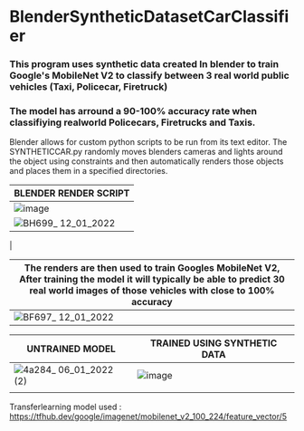 # BlenderSyntheticDatasetCarClassifier
### This program uses synthetic data created In blender to train Google's MobileNet V2 to classify between 3 real world public vehicles (Taxi, Policecar, Firetruck)
### The model has arround a 90-100% accuracy rate when classifiying realworld Policecars, Firetrucks and Taxis.

Blender allows for custom python scripts to be run from its text editor. The SYNTHETICCAR.py randomly moves blenders cameras and lights around the object using constraints and then automatically renders those objects and places them in a specified directories.

| BLENDER RENDER SCRIPT| 
| ------------- |
|             ![image](https://user-images.githubusercontent.com/89361982/149077844-703336a6-545e-4ae6-be51-d79adf9d7456.png)|
|![BH699_ 12_01_2022](https://user-images.githubusercontent.com/89361982/149084729-378e7de1-9c76-4cb7-b908-099593f30dab.png)
|

| The renders are then used to train Googles MobileNet V2, After training the model it will typically be able to predict 30 real world images of those vehicles with close to 100% accuracy| 
| ------------- |
|![BF697_ 12_01_2022](https://user-images.githubusercontent.com/89361982/149079039-316039f7-86d5-4c21-a689-2d49e2799a05.gif)|


| UNTRAINED MODEL | TRAINED USING SYNTHETIC DATA|
| ------------- | ------------- |
| ![4a284_ 06_01_2022 (2)](https://user-images.githubusercontent.com/89361982/149078999-201676be-1f27-4faa-b33f-1bccc3e9ced5.png)  | ![image](https://user-images.githubusercontent.com/89361982/149078530-ac411eee-9911-43f7-a07d-6f251f17b5fd.png) |
|  |  |


Transferlearning model used : https://tfhub.dev/google/imagenet/mobilenet_v2_100_224/feature_vector/5
